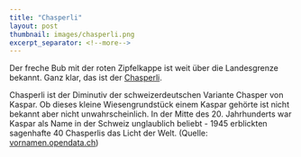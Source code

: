 ```yaml
---
title: "Chasperli"
layout: post
thumbnail: images/chasperli.png
excerpt_separator: <!--more-->
---
```


Der freche Bub mit der roten Zipfelkappe ist weit über die Landesgrenze bekannt. Ganz klar, das ist der [Chasperli](https://s.geo.admin.ch/9dc7540b3a).

Chasperli ist der Diminutiv der schweizerdeutschen Variante Chasper von Kaspar. Ob dieses kleine Wiesengrundstück einem Kaspar gehörte ist nicht bekannt aber nicht unwahrscheinlich. In der Mitte des 20. Jahrhunderts war Kaspar als Name in der Schweiz unglaublich beliebt - 1945 erblickten sagenhafte 40 Chasperlis das Licht der Welt. (Quelle: [vornamen.opendata.ch](https://vornamen.opendata.ch/)) 
<!--more-->